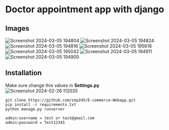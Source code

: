 # Doctor appointment app with django


## Images

![Screenshot 2024-03-05 194804](https://github.com/zep245/Doctor-appointment-WebApp/assets/72607551/d1363416-3440-474f-bfd9-0e8434dc08ec)
![Screenshot 2024-03-05 194824](https://github.com/zep245/Doctor-appointment-WebApp/assets/72607551/96fb68fe-ac42-427b-8961-9972797d4eae)
![Screenshot 2024-03-05 194816](https://github.com/zep245/Doctor-appointment-WebApp/assets/72607551/2f6fa1a9-4a38-4318-94fa-71184e45c71d)
![Screenshot 2024-03-05 195616](https://github.com/zep245/Doctor-appointment-WebApp/assets/72607551/b22535a9-ebd6-4b06-ab73-51392dddaa1e)
![Screenshot 2024-03-05 195042](https://github.com/zep245/Doctor-appointment-WebApp/assets/72607551/0f7eda36-399d-47ea-8abd-0d4d70cca608)
![Screenshot 2024-03-05 194911](https://github.com/zep245/Doctor-appointment-WebApp/assets/72607551/4f5ff26d-be17-4c63-872c-a3a13f2381d1)
![Screenshot 2024-03-05 194900](https://github.com/zep245/Doctor-appointment-WebApp/assets/72607551/23020eca-064e-4319-adfb-a7ad4c721615)


## Installation
Make sure change this values in __Settings.py__
![Screenshot 2024-02-26 112035](https://github.com/zep245/E-commerce-Webapp/assets/72607551/c409af31-83d3-47cb-9c0d-a7315925420a)

```
git clone https://github.com/zep245/E-commerce-Webapp.git
pip install -r requirements.txt
python manage.py runserver
```





```
admin:username = test or test@gmail.com
admin:password = Test12345
```
